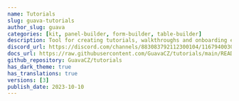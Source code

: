 ```yaml
---
name: Tutorials
slug: guava-tutorials
author_slug: guava
categories: [kit, panel-builder, form-builder, table-builder]
description: Tool for creating tutorials, walkthroughs and onboarding experiences for your users.
discord_url: https://discord.com/channels/883083792112300104/1167940030111698954
docs_url: https://raw.githubusercontent.com/GuavaCZ/tutorials/main/README.md
github_repository: GuavaCZ/tutorials
has_dark_theme: true
has_translations: true
versions: [3]
publish_date: 2023-10-10
---
```

